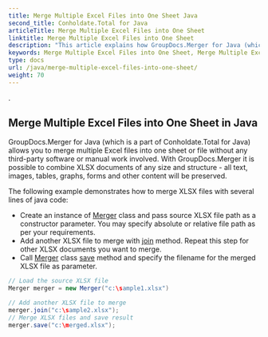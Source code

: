 ```yaml
---
title: Merge Multiple Excel Files into One Sheet Java
second_title: Conholdate.Total for Java
articleTitle: Merge Multiple Excel Files into One Sheet
linktitle: Merge Multiple Excel Files into One Sheet
description: "This article explains how GroupDocs.Merger for Java (which is a part of Conholdate.Total for Java) can merge multiple excel files into one sheet."
keywords: Merge Multiple Excel Files into One Sheet, Merge Multiple Excel Files into One Sheet in Java
type: docs
url: /java/merge-multiple-excel-files-into-one-sheet/
weight: 70
---
```

.

## Merge Multiple Excel Files into One Sheet in Java

GroupDocs.Merger for Java (which is a part of Conholdate.Total for Java) allows you to merge multiple Excel files into one sheet or file without any third-party software or manual work involved.
With GroupDocs.Merger it is possible to combine XLSX documents of any size and structure - all text, images, tables, graphs, forms and other content will be preserved.

The following example demonstrates how to merge XLSX files with several lines of java code:

* Create an instance of [Merger](https://apireference.groupdocs.com/merger/java/com.groupdocs.merger/Merger) class and pass source XLSX file path as a constructor parameter. You may specify absolute or relative file path as per your requirements.
* Add another XLSX file to merge with [join](https://apireference.groupdocs.com/merger/java/com.groupdocs.merger/Merger#join(java.io.InputStream)) method. Repeat this step for other XLSX documents you want to merge.
* Call [Merger](https://apireference.groupdocs.com/merger/java/com.groupdocs.merger/Merger) class [save](https://apireference.groupdocs.com/merger/java/com.groupdocs.merger/Merger#save(java.io.OutputStream)) method and specify the filename for the merged XLSX file as parameter.

```java
// Load the source XLSX file
Merger merger = new Merger("c:\sample1.xlsx")

// Add another XLSX file to merge
merger.join("c:\sample2.xlsx");
// Merge XLSX files and save result
merger.save("c:\merged.xlsx");
```
